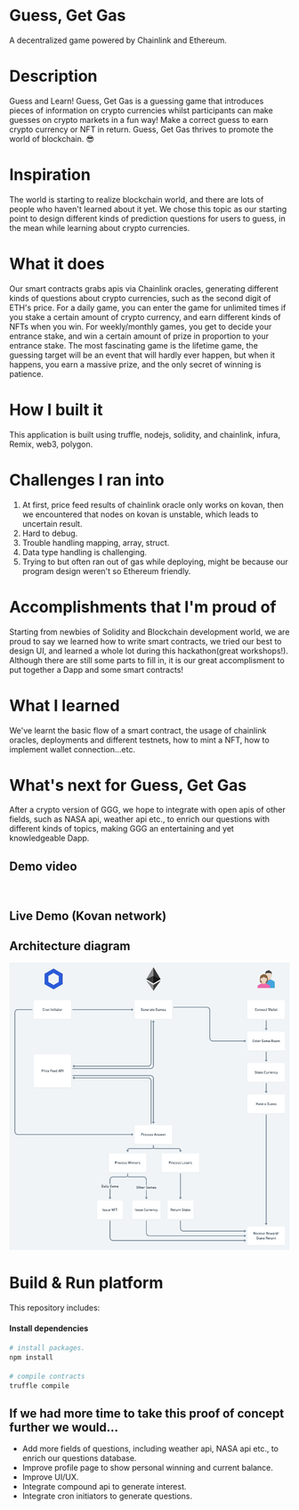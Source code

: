 # Guess, Get Gas
A decentralized game powered by Chainlink and Ethereum.

# Description

Guess and Learn!
Guess, Get Gas is a guessing game that introduces pieces of information on crypto currencies whilst participants can make guesses on crypto markets in a fun way! Make a correct guess to earn crypto currency or NFT in return. Guess, Get Gas thrives to promote the world of blockchain. :sunglasses:

# Inspiration

The world is starting to realize blockchain world, and there are lots of people who haven't learned about it yet. We chose this topic as our starting point to design different kinds of prediction questions for users to guess, in the mean while learning about crypto currencies. 

# What it does

Our smart contracts grabs apis via Chainlink oracles, generating different kinds of questions about crypto currencies, such as the second digit of ETH's price.
For a daily game, you can enter the game for unlimited times if you stake a certain amount of crypto currency, and earn different kinds of NFTs when you win. For weekly/monthly games, you get to decide your entrance stake, and win a certain amount of prize in proportion to your entrance stake. The most fascinating game is the lifetime game, the guessing target will be an event that will hardly ever happen, but when it happens, you earn a massive prize, and the only secret of winning is patience.
 

# How I built it
This application is built using truffle, nodejs, solidity, and chainlink, infura, Remix, web3, polygon.

# Challenges I ran into

1. At first, price feed results of chainlink oracle only works on kovan, then we encountered that nodes on kovan is unstable, which leads to uncertain result.
2. Hard to debug.
3. Trouble handling mapping, array, struct.
4. Data type handling is challenging.
5. Trying to but often ran out of gas while deploying, might be because our program design weren't so Ethereum friendly.


# Accomplishments that I'm proud of

Starting from newbies of Solidity and Blockchain development world, we are proud to say we learned how to write smart contracts, we tried our best to design UI, and learned a whole lot during this hackathon(great workshops!). Although there are still some parts to fill in, it is our great accomplisment to put together a Dapp and some smart contracts!

# What I learned

We've learnt the basic flow of a smart contract, the usage of chainlink oracles, deployments and different testnets, how to mint a NFT, how to implement wallet connection...etc.

# What's next for Guess, Get Gas

After a crypto version of GGG, we hope to integrate with open apis of other fields, such as NASA api, weather api etc., to enrich our questions with different kinds of topics, making GGG an entertaining and yet knowledgeable Dapp.


## Demo video

<p align="center">
   <a target="_blank" href="">
    <img src=""/>
   </a>
</p>

## Live Demo (Kovan network)

## Architecture diagram

<img src="src/ggg-flowchart-2.png">

# Build & Run platform
This repository includes:

#### Install dependencies

```sh
# install packages. 
npm install

# compile contracts
truffle compile
```

## If we had more time to take this proof of concept further we would...
* Add more fields of questions, including weather api, NASA api etc., to enrich our questions database.
* Improve profile page to show personal winning and current balance.
* Improve UI/UX.
* Integrate compound api to generate interest.
* Integrate cron initiators to generate questions.
